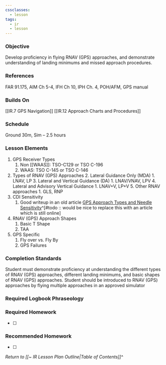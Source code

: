 ```yaml
---
cssclasses:
  - lesson
tags:
  - ir
  - lesson
---
```

### Objective
Develop proficiency in flying RNAV (GPS) approaches, and demonstrate understanding of landing minimums and missed approach procedures. 

### References
FAR 91.175, AIM Ch 5-4, IFH Ch 10, IPH Ch. 4, POH/AFM, GPS manual 

### Builds On
[[IR.7 GPS Navigation]]
[[IR.12 Approach Charts and Procedures]]

### Schedule
Ground 30m, Sim – 2.5 hours 

### Lesson Elements

1. GPS Receiver Types
	1. Non [[WAAS]]: TSO-C129 or TSO C-196
	2. WAAS: TSO C-145 or TSO C-146
2. Types of RNAV (GPS) Approaches
	2. Lateral Guidance Only (MDA)
		1. LNAV, LP
	3. Lateral and Vertical Guidance (DA)
		1. LNAV/VNAV, LPV
	4. Lateral and Advisory Vertical Guidance
		1. LNAV+V, LP+V
	5. Other RNAV approaches
		1. GLS, RNP
3. CDI Sensitivity
	1. Good writeup in an old article [GPS Approach Types and Needle Sensitivity](https://web.archive.org/web/20140620044408/http://allaboutairplanes.wordpress.com/2011/10/)^[#todo :: would be nice to replace this with an article which is still online]
4. RNAV (GPS) Approach Shapes
	1. Basic T Shape
	2. TAA
5. GPS Specific
	1. Fly over vs. Fly By
	2. GPS Failures
	
### Completion Standards
Student must demonstrate proficiency at understanding the different types of RNAV (GPS) approaches, different landing minimums, and basic shapes of RNAV (GPS) approaches. Student should be introduced to RNAV (GPS) approaches by flying multiple approaches in an approved simulator

### Required Logbook Phraseology

### Required Homework
- [ ] 

### Recommended Homework
- [ ] 

*Return to [[~ IR Lesson Plan Outline|Table of Contents]]^*